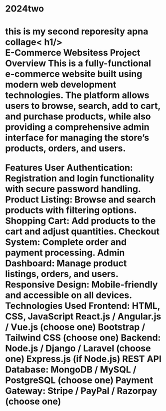 # 2024two

<h1>this is my second reporesity apna collage<
h1/>

</br>
E-Commerce Websitess Project Overview This is a fully-functional e-commerce website built using modern web development technologies. The platform allows users to browse, search, add to cart, and purchase products, while also providing a comprehensive admin interface for managing the store’s products, orders, and users.

Features User Authentication: Registration and login functionality with secure password handling. Product Listing: Browse and search products with filtering options. Shopping Cart: Add products to the cart and adjust quantities. Checkout System: Complete order and payment processing. Admin Dashboard: Manage product listings, orders, and users. Responsive Design: Mobile-friendly and accessible on all devices. Technologies Used Frontend: HTML, CSS, JavaScript React.js / Angular.js / Vue.js (choose one) Bootstrap / Tailwind CSS (choose one) Backend: Node.js / Django / Laravel (choose one) Express.js (if Node.js) REST API Database: MongoDB / MySQL / PostgreSQL (choose one) Payment Gateway: Stripe / PayPal / Razorpay (choose one)
